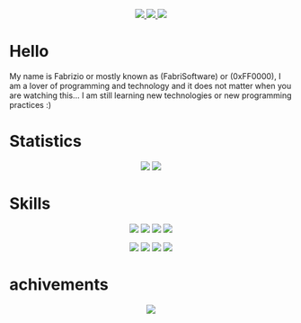 <p align="center">
  <a href="https://github.com/FabriSoftware">
   <img src="https://img.shields.io/github/followers/FabriSoftware?label=GitHub&style=for-the-badge&color=ffffff&logo=github" />
  </a>
  <a href="https://twitter.com/fabritutoriale_">
   <img src="https://img.shields.io/twitter/follow/fabritutoriale_?label=Twitter&style=for-the-badge&color=00acee&logo=twitter" />
  </a>
  <a href="https://youtube.com/FabriTutoriales">
   <img src="https://img.shields.io/youtube/channel/subscribers/UCOeyG8i32pLszHUX1M5U7sg?label=YouTube&style=for-the-badge&color=ff0000&logo=youtube" />
  </a>
<p/>

# Hello
My name is Fabrizio or mostly known as (FabriSoftware) or (0xFF0000), I am a lover of programming and technology and it does not matter when you are watching this... I am still learning new technologies or new programming practices :)


# Statistics
<p align="center">
<img src="https://github-readme-stats.vercel.app/api?username=FabriSoftware&show_icons=true&include_all_commits=true&line_height=33&count_private=true&theme=radical">
<img src="https://github-readme-stats.vercel.app/api/top-langs?username=FabriSoftware&langs_count=4&count_private=true&theme=radical">
</p>


# Skills

<p align="center">
 <img src="https://img.shields.io/badge/-Python-2e3440?logoColor=81a1c1&logo=PYTHON" />
  <img src="https://img.shields.io/badge/-PHP-2e3440?logoColor=81a1c1&logo=PHP" />
  <img src="https://img.shields.io/badge/-JavaScript-2e3440?logoColor=81a1c1&logo=Javascript" />
  <img src="https://img.shields.io/badge/-SQL-2e3440?logoColor=81a1c1&logo=MySQL" />
</p>

<p align="center">
<img src="https://img.shields.io/badge/-Git-2e3440?logoColor=81a1c1&logo=git" />
  <img src="https://img.shields.io/badge/-Github-2e3440?logoColor=81a1c1&logo=github" />
  <img src="https://img.shields.io/badge/-Linux-2e3440?logoColor=81a1c1&logo=linux" />
  <img src="https://img.shields.io/badge/-Ubuntu-2e3440?logoColor=81a1c1&logo=ubuntu" />
</p>

# achivements

<p align="center"><a href="#">
  <img src="https://github-profile-trophy.vercel.app/?username=FabriSoftware&margin-w=28&margin-h=15&theme=nord" />
</p></a></p>